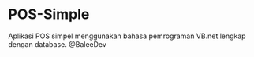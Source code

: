 # POS-Simple
Aplikasi POS simpel menggunakan bahasa pemrograman VB.net lengkap dengan database.
@BaleeDev
